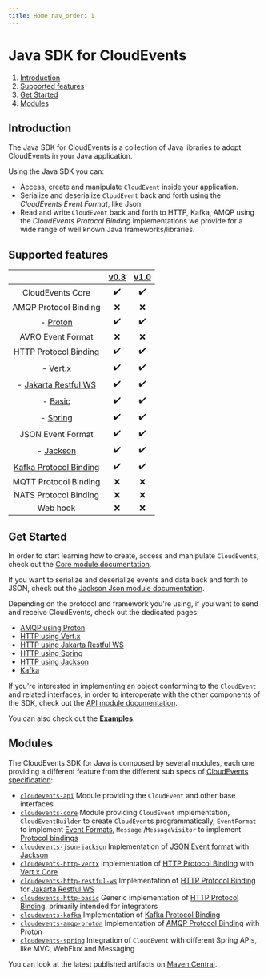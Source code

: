 ```yaml
---
title: Home nav_order: 1
---
```


# Java SDK for CloudEvents

1. [Introduction](#introduction)
1. [Supported features](#supported-features)
1. [Get Started](#get-started)
1. [Modules](#modules)

## Introduction

The Java SDK for CloudEvents is a collection of Java libraries to adopt CloudEvents in your Java application.

Using the Java SDK you can:

* Access, create and manipulate `CloudEvent` inside your application.
* Serialize and deserialize `CloudEvent` back and forth using the _CloudEvents Event Format_, like Json.
* Read and write `CloudEvent` back and forth to HTTP, Kafka, AMQP using the _CloudEvents Protocol Binding_
  implementations we provide for a wide range of well known Java frameworks/libraries.

## Supported features

|                                         | [v0.3](https://github.com/cloudevents/spec/tree/v0.3) | [v1.0](https://github.com/cloudevents/spec/tree/v1.0) |
| :-------------------------------------: | :---------------------------------------------------: | :---------------------------------------------------: |
|            CloudEvents Core             |                  :heavy_check_mark:                   |                  :heavy_check_mark:                   |
|          AMQP Protocol Binding          |                          :x:                          |                          :x:                          |
|            - [Proton](amqp-proton.md)             |                  :heavy_check_mark:                   |                  :heavy_check_mark:                   |
|            AVRO Event Format            |                          :x:                          |                          :x:                          |
|          HTTP Protocol Binding          |                  :heavy_check_mark:                   |                  :heavy_check_mark:                   |
|         - [Vert.x](http-vertx.md)          |                  :heavy_check_mark:                   |                  :heavy_check_mark:                   |
| - [Jakarta Restful WS](http-jakarta-restful-ws.md) |                  :heavy_check_mark:                   |                  :heavy_check_mark:                   |
|          - [Basic](http-basic.md)          |                  :heavy_check_mark:                   |                  :heavy_check_mark:                   |
|          - [Spring](spring.md)          |                  :heavy_check_mark:                   |                  :heavy_check_mark:                   |
|            JSON Event Format            |                  :heavy_check_mark:                   |                  :heavy_check_mark:                   |
|    - [Jackson](json-jackson.md)    |                  :heavy_check_mark:                   |                  :heavy_check_mark:                   |
|     [Kafka Protocol Binding](kafka.md)     |                  :heavy_check_mark:                   |                  :heavy_check_mark:                   |
|          MQTT Protocol Binding          |                          :x:                          |                          :x:                          |
|          NATS Protocol Binding          |                          :x:                          |                          :x:                          |
|                Web hook                 |                          :x:                          |                          :x:                          |

## Get Started

In order to start learning how to create, access and manipulate `CloudEvent`s, check out
the [Core module documentation](core.md).

If you want to serialize and deserialize events and data back and forth to JSON, check out
the [Jackson Json module documentation](json-jackson.md).

Depending on the protocol and framework you're using, if you want to send and receive CloudEvents, check out the
dedicated pages:

* [AMQP using Proton](amqp-proton.md)
* [HTTP using Vert.x](http-vertx.md)
* [HTTP using Jakarta Restful WS](http-jakarta-restful-ws.md)
* [HTTP using Spring](spring.md)
* [HTTP using Jackson](json-jackson.md)
* [Kafka](kafka.md)

If you're interested in implementing an object conforming to the `CloudEvent` and related interfaces, in order to
interoperate with the other components of the SDK, check out the [API module documentation](api.md).

You can also check out the [**Examples**](https://github.com/cloudevents/sdk-java/tree/master/examples).

## Modules

The CloudEvents SDK for Java is composed by several modules, each one providing a different feature from the different
sub specs of [CloudEvents specification](#supported-features):

* [`cloudevents-api`] Module providing the `CloudEvent` and other base interfaces
* [`cloudevents-core`] Module providing `CloudEvent` implementation, `CloudEventBuilder` to create `CloudEvent`s
  programmatically, `EventFormat` to
  implement [Event Formats](https://github.com/cloudevents/spec/blob/v1.0/spec.md#event-format), `Message`
  /`MessageVisitor` to
  implement [Protocol bindings](https://github.com/cloudevents/spec/blob/v1.0/spec.md#protocol-binding)
* [`cloudevents-json-jackson`] Implementation of [JSON Event format]
  with [Jackson](https://github.com/FasterXML/jackson)
* [`cloudevents-http-vertx`] Implementation of [HTTP Protocol Binding] with [Vert.x Core](https://vertx.io/)
* [`cloudevents-http-restful-ws`] Implementation of [HTTP Protocol Binding]
  for [Jakarta Restful WS](https://jakarta.ee/specifications/restful-ws/)
* [`cloudevents-http-basic`] Generic implementation of [HTTP Protocol Binding], primarily intended for integrators
* [`cloudevents-kafka`] Implementation of [Kafka Protocol Binding]
* [`cloudevents-amqp-proton`] Implementation of [AMQP Protocol Binding] with [Proton](http://qpid.apache.org/proton/)
* [`cloudevents-spring`] Integration of `CloudEvent` with different Spring APIs, like MVC, WebFlux and Messaging

You can look at the latest published artifacts on [Maven Central](https://search.maven.org/search?q=g:io.cloudevents).

[JSON Event Format]: https://github.com/cloudevents/spec/blob/v1.0/json-format.md

[HTTP Protocol Binding]: https://github.com/cloudevents/spec/blob/v1.0/http-protocol-binding.md

[Kafka Protocol Binding]: https://github.com/cloudevents/spec/blob/v1.0/kafka-protocol-binding.md

[AMQP Protocol Binding]: https://github.com/cloudevents/spec/blob/v1.0/amqp-protocol-binding.md

[`cloudevents-api`]: https://github.com/cloudevents/sdk-java/tree/master/api

[`cloudevents-core`]: https://github.com/cloudevents/sdk-java/tree/master/core

[`cloudevents-json-jackson`]: https://github.com/cloudevents/sdk-java/tree/master/formats/json-jackson

[`cloudevents-http-vertx`]: https://github.com/cloudevents/sdk-java/tree/master/http/vertx

[`cloudevents-http-basic`]: https://github.com/cloudevents/sdk-java/tree/master/http/basic

[`cloudevents-http-restful-ws`]: https://github.com/cloudevents/sdk-java/tree/master/http/restful-ws

[`cloudevents-kafka`]: https://github.com/cloudevents/sdk-java/tree/master/kafka

[`cloudevents-amqp-proton`]: https://github.com/cloudevents/sdk-java/tree/master/amqp

[`cloudevents-spring`]: https://github.com/cloudevents/sdk-java/tree/master/spring

